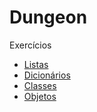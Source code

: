 # Dungeon


Exercícios

- [Listas](exercicios/PY-Dungeon-Exercicios-listas.md)
- [Dicionários](exercicios/PY-Dungeon-Exercicios-dicionarios.md)
- [Classes](exercicios/PY-Dungeon-Exercicios-classes.md)
- [Objetos](exercicios/PY-Dungeon-Exercicios-objetos.md)